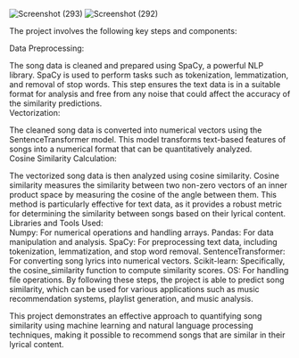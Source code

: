 ![Screenshot (293)](https://github.com/youssef665/AI-ML-projects/assets/110295462/6ec23b61-8491-4c78-b308-68b7e6344cd4)
![Screenshot (292)](https://github.com/youssef665/AI-ML-projects/assets/110295462/32392859-8510-4d91-b0f7-0c5100e5d184)


The project involves the following key steps and components:

Data Preprocessing:<br>

The song data is cleaned and prepared using SpaCy, a powerful NLP library. SpaCy is used to perform tasks such as tokenization, lemmatization, and removal of stop words. This step ensures the text data is in a suitable format for analysis and free from any noise that could affect the accuracy of the similarity predictions.<br>
Vectorization:<br>

The cleaned song data is converted into numerical vectors using the SentenceTransformer model. This model transforms text-based features of songs into a numerical format that can be quantitatively analyzed.<br>
Cosine Similarity Calculation:<br>

The vectorized song data is then analyzed using cosine similarity. Cosine similarity measures the similarity between two non-zero vectors of an inner product space by measuring the cosine of the angle between them. This method is particularly effective for text data, as it provides a robust metric for determining the similarity between songs based on their lyrical content.<br>
Libraries and Tools Used:<br>
Numpy: For numerical operations and handling arrays.
Pandas: For data manipulation and analysis.
SpaCy: For preprocessing text data, including tokenization, lemmatization, and stop word removal.
SentenceTransformer: For converting song lyrics into numerical vectors.
Scikit-learn: Specifically, the cosine_similarity function to compute similarity scores.
OS: For handling file operations.
By following these steps, the project is able to predict song similarity, which can be used for various applications such as music recommendation systems, playlist generation, and music analysis.<br>

This project demonstrates an effective approach to quantifying song similarity using machine learning and natural language processing techniques, making it possible to recommend songs that are similar in their lyrical content.
